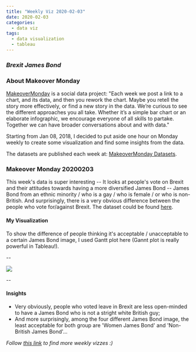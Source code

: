 ```yaml
---
title: "Weekly Viz 2020-02-03"
date: 2020-02-03
categories:
  - data viz
tags:
  - data visualization
  - tableau
---
```


### *Brexit James Bond*


### About Makeover Monday

[MakeoverMonday](http://www.makeovermonday.co.uk/) is a social data project:
"Each week we post a link to a chart, and its data, and then you rework the chart.
Maybe you retell the story more effectively, or find a new story in the data.
We’re curious to see the different approaches you all take. Whether it’s a simple bar chart or an elaborate infographic, we encourage everyone of all skills to partake.
Together we can have broader conversations about and with data."

Starting from Jan 08, 2018, I decided to put aside one hour on Monday weekly to create some visualization and find some insights from the data.

The datasets are published each week at: [MakeoverMonday Datasets](http://www.makeovermonday.co.uk/data/).

### Makeover Monday 20200203

This week's data is super interesting -- It looks at people's vote on Brexit and their attitudes towards having a more diversified James Bond -- James Bond from an ethnic minority / who is a gay / who is female / or who is non-British. And surprisingly, there is a very obvious difference between the people who vote for/against Brexit. The dataset could be found [here](https://data.world/makeovermonday/2020w5-brexit-bond).     

#### My Visualization

To show the difference of people thinking it's acceptable / unacceptable to a certain James Bond image, I used Gantt plot here (Gannt plot is really powerful in Tableau!).  

--  

<div class='tableauPlaceholder' id='viz1580784541770' style='position: relative'>
<noscript><a href='#'>
  <img alt=' ' src='https:&#47;&#47;public.tableau.com&#47;static&#47;images&#47;Ma&#47;MakeOverMonday2020203BrexitBond&#47;BrexitJamesBond&#47;1_rss.png' style='border: none' />
</a></noscript>
<object class='tableauViz'  style='display:none;'>
  <param name='host_url' value='https%3A%2F%2Fpublic.tableau.com%2F' />
  <param name='embed_code_version' value='3' />
  <param name='site_root' value='' />
  <param name='name' value='MakeOverMonday2020203BrexitBond&#47;BrexitJamesBond' />
  <param name='tabs' value='no' />
  <param name='toolbar' value='yes' />
  <param name='static_image' value='https:&#47;&#47;public.tableau.com&#47;static&#47;images&#47;Ma&#47;MakeOverMonday2020203BrexitBond&#47;BrexitJamesBond&#47;1.png' />
  <param name='animate_transition' value='yes' />
  <param name='display_static_image' value='yes' />
  <param name='display_spinner' value='yes' />
  <param name='display_overlay' value='yes' />
  <param name='display_count' value='yes' />
</object></div>            
<script type='text/javascript'>    
  var divElement = document.getElementById('viz1580784541770');        
  var vizElement = divElement.getElementsByTagName('object')[0];            
  if ( divElement.offsetWidth > 800 ) { vizElement.style.width='800px';vizElement.style.height='627px';} else if ( divElement.offsetWidth > 500 ) { vizElement.style.width='800px';vizElement.style.height='627px';} else { vizElement.style.width='100%';vizElement.style.height='927px';}      
  var scriptElement = document.createElement('script');               
  scriptElement.src = 'https://public.tableau.com/javascripts/api/viz_v1.js';           
  vizElement.parentNode.insertBefore(scriptElement, vizElement);      
</script>
  
  
--  

#### Insights
* Very obviously, people who voted leave in Brexit are less open-minded to have a James Bond who is not a stright white British guy;  
* And more surprisingly, among the four different James Bond image, the least acceptable for both group are 'Women James Bond' and 'Non-British James Bond'...  


*Follow [this link](https://yudong-94.github.io/personal-website/project/MakeOverMonday2020/) to find more weekly vizzes :)*